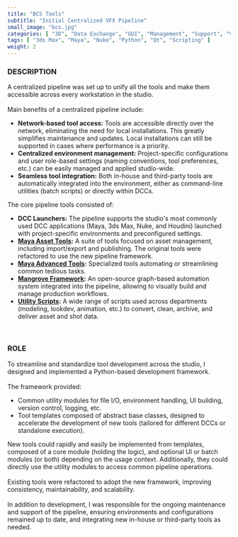 ```yaml
---
title: "BCS Tools"
subtitle: "Initial Centralized VFX Pipeline"
small_image: "bcs.jpg"
categories: [ "3D", "Data Exchange", "GUI", "Management", "Support", "VFX", "Web" ]
tags: [ "3ds Max", "Maya", "Nuke", "Python", "Qt", "Scripting" ]
weight: 2
---
```


<h3>DESCRIPTION</h3>
A centralized pipeline was set up to unify all the tools and make them accessible across every workstation in the studio.<br>
<br>
Main benefits of a centralized pipeline include:
<ul>
<li><b>Network-based tool access:</b> Tools are accessible directly over the network, eliminating the need for local installations. This greatly simplifies maintenance and updates. Local installations can still be supported in cases where performance is a priority.</li>
<li><b>Centralized environment management:</b> Project-specific configurations and user role-based settings (naming conventions, tool preferences, etc.) can be easily managed and applied studio-wide.</li>
<li><b>Seamless tool integration:</b> Both in-house and third-party tools are automatically integrated into the environment, either as command-line utilities (batch scripts) or directly within DCCs.</li>
</ul>

The core pipeline tools consisted of:
<ul>
<li><b>DCC Launchers:</b> The pipeline supports the studio's most commonly used DCC applications (Maya, 3ds Max, Nuke, and Houdini) launched with project-specific environments and preconfigured settings.</li>
<li><b><a href="pro/badclay/maya_pipeline">Maya Asset Tools</a>:</b> A suite of tools focused on asset management, including import/export and publishing. The original tools were refactored to use the new pipeline framework.</li>
<li><b><a href="pro/badclay/maya_tools">Maya Advanced Tools</a>:</b> Specialized tools automating or streamlining common tedious tasks.</li>
<li><b><a href="pro/badclay/mangrove">Mangrove Framework</a>:</b> An open-source graph-based automation system integrated into the pipeline, allowing to visually build and manage production workflows.</li>
<li><b><a href="pro/badclay/utilities">Utility Scripts</a>:</b> A wide range of scripts used across departments (modeling, lookdev, animation, etc.) to convert, clean, archive, and deliver asset and shot data.</li>
</ul>
<br>

<h3>ROLE</h3>
To streamline and standardize tool development across the studio, I designed and implemented a Python-based development framework.<br>
<br>
The framework provided:
<ul>
<li>Common utility modules for file I/O, environment handling, UI building, version control, logging, etc.</li>
<li>Tool templates composed of abstract base classes, designed to accelerate the development of new tools (tailored for different DCCs or standalone execution).</li>
</ul>

New tools could rapidly and easily be implemented from templates, composed of a core module (holding the logic), and optional UI or batch modules (or both) depending on the usage context.
Additionally, they could directly use the utility modules to access common pipeline operations.<br>
<br>
Existing tools were refactored to adopt the new framework, improving consistency, maintainability, and scalability.<br>
<br>
In addition to development, I was responsible for the ongoing maintenance and support of the pipeline, ensuring environments and configurations remained up to date, and integrating new in-house or third-party tools as needed.<br>

